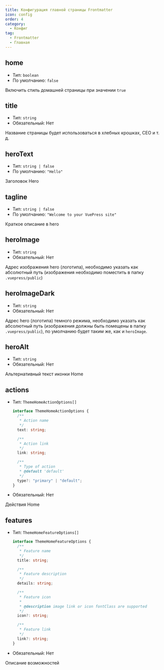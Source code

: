 ```yaml
---
title: Конфигурация главной страницы Frontmatter
icon: config
order: 4
category:
  - Конфиг
tag:
  - Frontmatter
  - Главная
---
```


## home

- Тип: `boolean`
- По умолчанию: `false`

Включить стиль домашней страницы при значении `true`

## title

- Тип: `string`
- Обязательный: Нет

Название страницы будет использоваться в хлебных крошках, СЕО и т. д.

## heroText

- Тип: `string | false`
- По умолчанию: `"Hello"`

Заголовок Hero

## tagline

- Тип: `string | false`
- По умолчанию: `"Welcome to your VuePress site"`

Краткое описание в hero

## heroImage

- Тип: `string`
- Обязательный: Нет

Адрес изображения hero (логотипа), необходимо указать как абсолютный путь (изображения необходимо поместить в папку `.vuepress/public`)

## heroImageDark

- Тип: `string`
- Обязательный: Нет

Адрес hero (логотипа) темного режима, необходимо указать как абсолютный путь (изображения должны быть помещены в папку `.vuepress/public`), по умолчанию будет таким же, как и `heroImage`.

## heroAlt

- Тип: `string`
- Обязательный: Нет

Альтернативный текст иконки Home

## actions

- Тип: `ThemeHomeActionOptions[]`

  ```ts
  interface ThemeHomeActionOptions {
    /**
     * Action name
     */
    text: string;

    /**
     * Action link
     */
    link: string;

    /**
     * Type of action
     * @default 'default'
     */
    type?: "primary" | "default";
  }
  ```

- Обязательный: Нет

Действия Home

## features

- Тип: `ThemeHomeFeatureOptions[]`

  ```ts
  interface ThemeHomeFeatureOptions {
    /**
     * Feature name
     */
    title: string;

    /**
     * Feature description
     */
    details: string;

    /**
     * Feature icon
     *
     * @description image link or icon fontClass are supported
     */
    icon?: string;

    /**
     * Feature link
     */
    link?: string;
  }
  ```

- Обязательный: Нет

Описание возможностей
